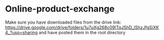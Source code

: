 # Online-product-exchange

Make sure you have downloaded files from the drive link:
https://drive.google.com/drive/folders/1u7uXg268c09ITqJShD_lShzJfgSiXK4_?usp=sharing
and have posted them in the root directory
